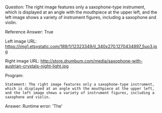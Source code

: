 Question: The right image features only a saxophone-type instrument, which is displayed at an angle with the mouthpiece at the upper left, and the left image shows a variety of instrument figures, including a saxophone and violin.

Reference Answer: True

Left image URL: https://img1.etsystatic.com/189/1/12323349/il_340x270.1270434897_5uo3.jpg

Right image URL: http://store.drumbum.com/media/saxophone-with-austrian-crystals-night-light.jpg

Program:

```
Statement: The right image features only a saxophone-type instrument, which is displayed at an angle with the mouthpiece at the upper left, and the left image shows a variety of instrument figures, including a saxophone and violin.
```
Answer: Runtime error: 'The'


